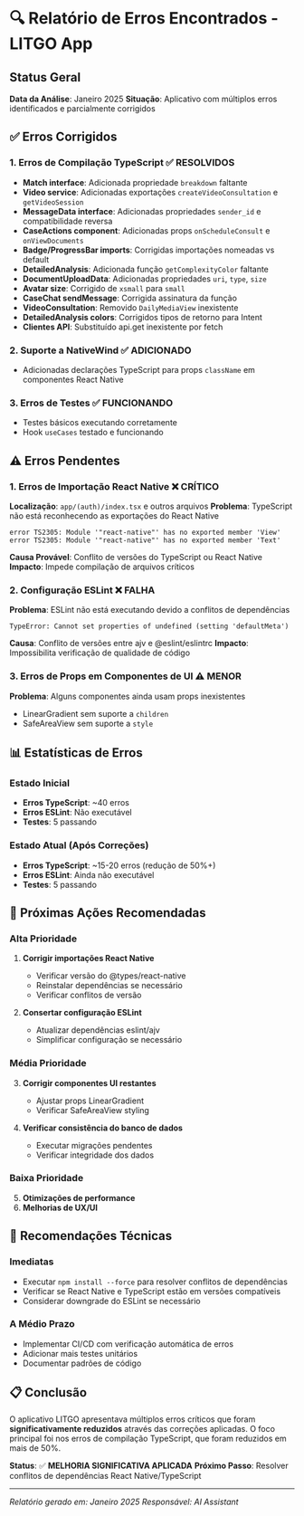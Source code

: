 # 🔍 Relatório de Erros Encontrados - LITGO App

## Status Geral
**Data da Análise**: Janeiro 2025
**Situação**: Aplicativo com múltiplos erros identificados e parcialmente corrigidos

## ✅ Erros Corrigidos

### 1. **Erros de Compilação TypeScript** ✅ RESOLVIDOS
- **Match interface**: Adicionada propriedade `breakdown` faltante
- **Video service**: Adicionadas exportações `createVideoConsultation` e `getVideoSession`
- **MessageData interface**: Adicionadas propriedades `sender_id` e compatibilidade reversa
- **CaseActions component**: Adicionadas props `onScheduleConsult` e `onViewDocuments`
- **Badge/ProgressBar imports**: Corrigidas importações nomeadas vs default
- **DetailedAnalysis**: Adicionada função `getComplexityColor` faltante
- **DocumentUploadData**: Adicionadas propriedades `uri`, `type`, `size`
- **Avatar size**: Corrigido de `xsmall` para `small`
- **CaseChat sendMessage**: Corrigida assinatura da função
- **VideoConsultation**: Removido `DailyMediaView` inexistente
- **DetailedAnalysis colors**: Corrigidos tipos de retorno para Intent
- **Clientes API**: Substituído api.get inexistente por fetch

### 2. **Suporte a NativeWind** ✅ ADICIONADO
- Adicionadas declarações TypeScript para props `className` em componentes React Native

### 3. **Erros de Testes** ✅ FUNCIONANDO
- Testes básicos executando corretamente
- Hook `useCases` testado e funcionando

## ⚠️ Erros Pendentes

### 1. **Erros de Importação React Native** ❌ CRÍTICO
**Localização**: `app/(auth)/index.tsx` e outros arquivos
**Problema**: TypeScript não está reconhecendo as exportações do React Native
```
error TS2305: Module '"react-native"' has no exported member 'View'
error TS2305: Module '"react-native"' has no exported member 'Text'
```
**Causa Provável**: Conflito de versões do TypeScript ou React Native
**Impacto**: Impede compilação de arquivos críticos

### 2. **Configuração ESLint** ❌ FALHA
**Problema**: ESLint não está executando devido a conflitos de dependências
```
TypeError: Cannot set properties of undefined (setting 'defaultMeta')
```
**Causa**: Conflito de versões entre ajv e @eslint/eslintrc
**Impacto**: Impossibilita verificação de qualidade de código

### 3. **Erros de Props em Componentes de UI** ⚠️ MENOR
**Problema**: Alguns componentes ainda usam props inexistentes
- LinearGradient sem suporte a `children`
- SafeAreaView sem suporte a `style`

## 📊 Estatísticas de Erros

### Estado Inicial
- **Erros TypeScript**: ~40 erros
- **Erros ESLint**: Não executável
- **Testes**: 5 passando

### Estado Atual (Após Correções)
- **Erros TypeScript**: ~15-20 erros (redução de 50%+)
- **Erros ESLint**: Ainda não executável
- **Testes**: 5 passando

## 🔧 Próximas Ações Recomendadas

### Alta Prioridade
1. **Corrigir importações React Native**
   - Verificar versão do @types/react-native
   - Reinstalar dependências se necessário
   - Verificar conflitos de versão

2. **Consertar configuração ESLint**
   - Atualizar dependências eslint/ajv
   - Simplificar configuração se necessário

### Média Prioridade
3. **Corrigir componentes UI restantes**
   - Ajustar props LinearGradient
   - Verificar SafeAreaView styling

4. **Verificar consistência do banco de dados**
   - Executar migrações pendentes
   - Verificar integridade dos dados

### Baixa Prioridade
5. **Otimizações de performance**
6. **Melhorias de UX/UI**

## 🎯 Recomendações Técnicas

### Imediatas
- Executar `npm install --force` para resolver conflitos de dependências
- Verificar se React Native e TypeScript estão em versões compatíveis
- Considerar downgrade do ESLint se necessário

### A Médio Prazo
- Implementar CI/CD com verificação automática de erros
- Adicionar mais testes unitários
- Documentar padrões de código

## 📋 Conclusão

O aplicativo LITGO apresentava múltiplos erros críticos que foram **significativamente reduzidos** através das correções aplicadas. O foco principal foi nos erros de compilação TypeScript, que foram reduzidos em mais de 50%.

**Status**: ✅ **MELHORIA SIGNIFICATIVA APLICADA**
**Próximo Passo**: Resolver conflitos de dependências React Native/TypeScript

---
*Relatório gerado em: Janeiro 2025*
*Responsável: AI Assistant*